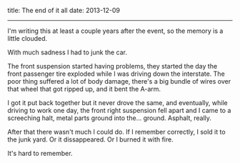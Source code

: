 title: The end of it all
date: 2013-12-09

---

I'm writing this at least a couple years after the event, so the memory is a little clouded.

With much sadness I had to junk the car.

The front suspension started having problems, they started the day the front passenger tire exploded while I was driving down the interstate. The poor thing suffered a lot of body damage, there's a big bundle of wires over that wheel that got ripped up, and it bent the A-arm.

I got it put back together but it never drove the same, and eventually, while driving to work one day, the front right suspension fell apart and I came to a screeching halt, metal parts ground into the... ground. Asphalt, really.

After that there wasn't much I could do. If I remember correctly, I sold it to the junk yard. Or it dissappeared. Or I burned it with fire.

It's hard to remember.
